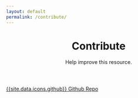 ```yaml
---
layout: default
permalink: /contribute/
---
```



<header class="container py-4 mt-5">
  <div class="text-center">
    <h1 class="display-6 fw-bold mb-3">Contribute</h1>
    <p class="col-md-10 col-lg-8 mx-auto lead">
      Help improve this resource.
    </p>
  </div>
</header>

<section class="container py-4">
  <div class="text-center">
    <!-- <p>
      <a href="" target="_blank" class="btn btn-outline-dark btn-lg px-4 m-1">
        Submit Form
      </a>
    </p>
    <div class="my-3">&#8212; OR &#8212;</div> -->
    <p>
      <a href="https://github.com/etheralpha/project-sunshine" target="_blank" class="btn btn-outline-dark btn-lg px-4 m-1">
        <span class="me-2 d-inline">{{site.data.icons.github}}</span>
        Github Repo
      </a>
    </p>
  </div>
</section>

